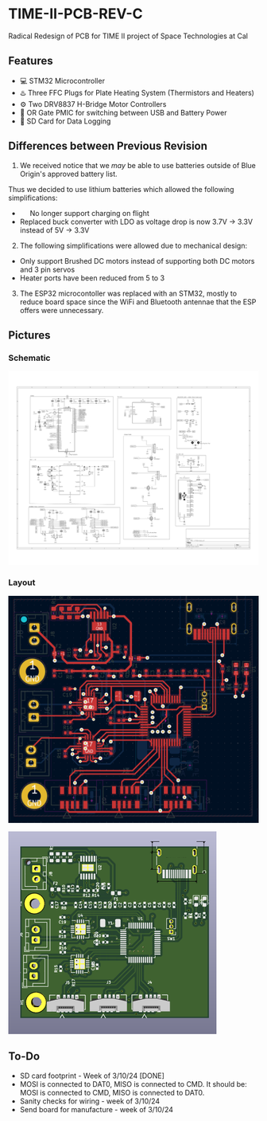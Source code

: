 # TIME-II-PCB-REV-C
Radical Redesign of PCB for TIME II project of Space Technologies at Cal

## Features
- :computer: STM32 Microcontroller
- :hotsprings: Three FFC Plugs for Plate Heating System (Thermistors and Heaters)
- :gear: Two DRV8837 H-Bridge Motor Controllers
- :electric_plug: OR Gate PMIC for switching between USB and Battery Power
- :floppy_disk: SD Card for Data Logging

## Differences between Previous Revision

1. We received notice that we _may_ be able to use batteries outside of Blue Origin's approved battery list. 

Thus we decided to use lithium batteries which allowed the following simplifications:

- &nbsp;&nbsp;&nbsp;&nbsp; No longer support charging on flight
- Replaced buck converter with LDO as voltage drop is now 3.7V -> 3.3V instead of 5V -> 3.3V

2. The following simplifications were allowed due to mechanical design:
- Only support Brushed DC motors instead of supporting both DC motors and 3 pin servos
- Heater ports have been reduced from 5 to 3

3. The ESP32 microcontoller was replaced with an STM32, mostly to reduce board space since the WiFi and Bluetooth antennae that the ESP offers were unnecessary.

## Pictures

### Schematic
![schematic](schematic_1.svg) 

### Layout
![layout](layout_revC.png)

![3D View](3D_view.png)

## To-Do
- SD card footprint - Week of 3/10/24 [DONE]
- MOSI is connected to DAT0, MISO is connected to CMD. It should be: MOSI is connected to CMD, MISO is connected to DAT0.
- Sanity checks for wiring - week of 3/10/24
- Send board for manufacture - week of 3/10/24